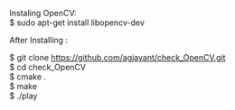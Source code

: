 

Instaling OpenCV: <br />
    $ sudo apt-get install libopencv-dev 

After Installing : <br />
 
$ git clone https://github.com/agjayant/check_OpenCV.git <br />
$ cd check_OpenCV <br />
$ cmake . <br />
$ make <br />
$ ./play 
